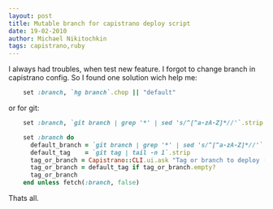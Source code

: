 ```yaml
---
layout: post
title: Mutable branch for capistrano deploy script
date: 19-02-2010
author: Michael Nikitochkin
tags: capistrano,ruby
---
```


I always had troubles, when test new feature. I forgot to change branch in capistrano config. So I found one solution wich help me:

```ruby
    set :branch, `hg branch`.chop || "default"
```

or for git:

```ruby
    set :branch, `git branch | grep '*' | sed 's/^[^a-zA-Z]*//'`.strip || "master"
```

```ruby
    set :branch do
      default_branch = `git branch | grep '*' | sed 's/^[^a-zA-Z]*//'`.strip
      default_tag    = `git tag | tail -n 1`.strip
      tag_or_branch = Capistrano::CLI.ui.ask "Tag or branch to deploy (make sure to push it first) (#{default_branch}|#{default_tag}): [#{default_tag}] "
      tag_or_branch = default_tag if tag_or_branch.empty?
      tag_or_branch
    end unless fetch(:branch, false)
```

Thats all.
